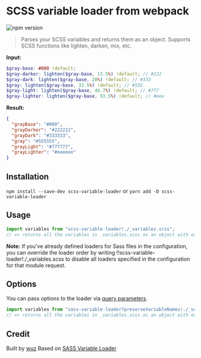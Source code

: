 # SCSS variable loader from webpack

![npm version](https://img.shields.io/npm/v/scss-variable-loader)

> Parses your SCSS variables and returns them as an object. Supports SCSS functions like lighten, darken, mix, etc.

**Input:**

```scss
$gray-base: #000 !default;
$gray-darker: lighten($gray-base, 13.5%) !default; // #222
$gray-dark: lighten($gray-base, 20%) !default; // #333
$gray: lighten($gray-base, 33.5%) !default; // #555
$gray-light: lighten($gray-base, 46.7%) !default; // #777
$gray-lighter: lighten($gray-base, 93.5%) !default; // #eee
```

**Result:**

```json
{
  "grayBase": "#000",
  "grayDarker": "#222222",
  "grayDark": "#333333",
  "gray": "#555555",
  "grayLight": "#777777",
  "grayLighter": "#eeeeee"
}
```

## Installation

`npm install --save-dev scss-variable-loader`
or
`yarn add -D scss-variable-loader`

## Usage

```js
import variables from "scss-variable-loader!./_variables.scss";
// => returns all the variables in _variables.scss as an object with each variable name camelCased
```

**Note:** If you've already defined loaders for Sass files in the configuration, you can override the loader order by writing !!scss-variable-loader!./\_variables.scss to disable all loaders specified in the configuration for that module request.

## Options

You can pass options to the loader via [query parameters](http://webpack.github.io/docs/using-loaders.html#query-parameters).

```js
import variables from "sass-variable-loader?preserveVariableNames!./_variables.scss";
// => returns all the variables in _variables.scss as an object with each variable name left intact
```

## Credit

Built by [wuz](https://wuz.sh)
Based on [SASS Variable Loader](https://github.com/nordnet/sass-variable-loader)
